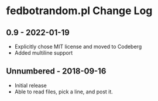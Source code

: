 # fedbotrandom.pl Change Log


## 0.9 - 2022-01-19
* Explicitly chose MIT license and moved to Codeberg
* Added multiline support

## Unnumbered - 2018-09-16
* Initial release
* Able to read files, pick a line, and post it.


